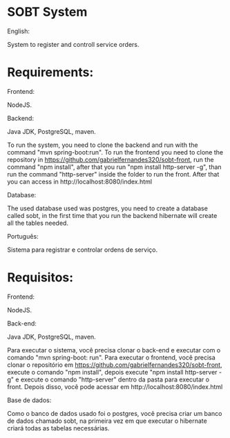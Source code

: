 # SOBT System  

English:

System to register and controll service orders.

# Requirements:

Frontend:

NodeJS.

Backend:

Java JDK, PostgreSQL, maven.

To run the system, you need to clone the backend and run with the command "mvn spring-boot:run". To run the frontend you need to clone the repository in https://github.com/gabrielfernandes320/sobt-front, run the command "npm install", after that you run "npm install http-server -g", than run the command "http-server" inside the folder to run the front. After that you can access in http://localhost:8080/index.html

Database:

The used database used was postgres, you need to create a database called sobt, in the first time that you run the backend hibernate will create all the tables needed.

Português:

Sistema para registrar e controlar ordens de serviço.

# Requisitos:

Frontend:

NodeJS.

Back-end:

Java JDK, PostgreSQL, maven.

Para executar o sistema, você precisa clonar o back-end e executar com o comando "mvn spring-boot: run". Para executar o frontend, você precisa clonar o repositório em https://github.com/gabrielfernandes320/sobt-front, execute o comando "npm install", depois execute "npm install http-server -g" e execute o comando "http-server" dentro da pasta para executar o front. Depois disso, você pode acessar em http://localhost:8080/index.html

Base de dados:

Como o banco de dados usado foi o postgres, você precisa criar um banco de dados chamado sobt, na primeira vez em que executar o hibernate criará todas as tabelas necessárias.
